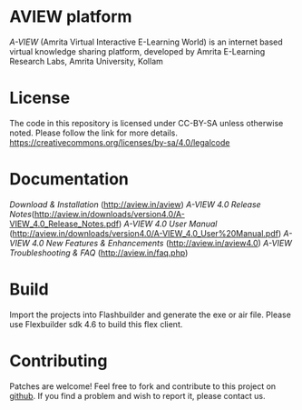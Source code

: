 # AVIEW platform


 *A-VIEW* (Amrita Virtual Interactive E-Learning World) is an internet based virtual knowledge sharing platform, developed by Amrita E-Learning Research Labs, Amrita University, Kollam

# License

The code in this repository is licensed under CC-BY-SA unless otherwise noted. Please follow the link for more details.
https://creativecommons.org/licenses/by-sa/4.0/legalcode

# Documentation

*Download & Installation* (http://aview.in/aview)
*A-VIEW 4.0 Release Notes*(http://aview.in/downloads/version4.0/A-VIEW_4.0_Release_Notes.pdf)
*A-VIEW 4.0 User Manual* (http://aview.in/downloads/version4.0/A-VIEW_4.0_User%20Manual.pdf)
*A-VIEW 4.0 New Features & Enhancements* (http://aview.in/aview4.0)
*A-VIEW Troubleshooting & FAQ* (http://aview.in/faq.php)

# Build 

Import the projects into Flashbuilder and generate the exe or air file. Please use Flexbuilder sdk 4.6 to build this flex client. 

# Contributing

Patches are welcome! Feel free to fork and contribute to this project on [github](https://github.com/aview). If you find a problem and wish to report it, please contact us.
